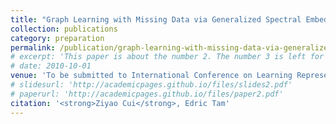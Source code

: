 ```yaml
---
title: "Graph Learning with Missing Data via Generalized Spectral Embeddings"
collection: publications
category: preparation
permalink: /publication/graph-learning-with-missing-data-via-generalized-spectral-embeddings
# excerpt: 'This paper is about the number 2. The number 3 is left for future work.'
# date: 2010-10-01
venue: 'To be submitted to International Conference on Learning Representations (ICLR)'
# slidesurl: 'http://academicpages.github.io/files/slides2.pdf'
# paperurl: 'http://academicpages.github.io/files/paper2.pdf'
citation: '<strong>Ziyao Cui</strong>, Edric Tam'
---
```

